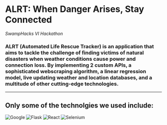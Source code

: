 # ALRT: When Danger Arises, Stay Connected

*SwampHacks VI Hackathon*
### ALRT (Automated Life Rescue Tracker) is an application that aims to tackle the challenge of finding victims of natural disasters when weather conditions cause power and connection loss. By implementing 2 custom APIs, a sophisticated webscraping algorithm, a linear regression model, live updating weather and location databases, and a multitude of other cutting-edge technologies. ###
---
## Only some of the technolgies we used include: ##
  ![Google](https://geekflare.com/wp-content/uploads/2018/06/cloud.google.png)
  ![Flask](https://www.olirowan.xyz/static/images/icons/flask-plain.svg)
  ![React](https://img.icons8.com/ios/150/000000/react-native.png)
  ![Selenium](https://github.com/computer-geek64/alrt/blob/master/assets/img/Selenium.png)
